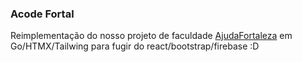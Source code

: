 ### Acode Fortal

Reimplementação do nosso projeto de faculdade [AjudaFortaleza](https://github.com/Thejuniorsouza/AjudaFortalezaApp) em Go/HTMX/Tailwing para fugir do react/bootstrap/firebase :D
